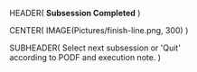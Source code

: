 HEADER( __Subsession Completed__ )

CENTER( IMAGE(Pictures/finish-line.png, 300) )
 
SUBHEADER( Select next subsession or 'Quit' <br> according to PODF and execution note. )
